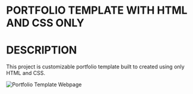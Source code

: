 # PORTFOLIO TEMPLATE WITH HTML AND CSS ONLY

# DESCRIPTION
This project is customizable portfolio template built to created using only HTML and CSS.

![Portfolio Template Webpage](https://github.com/usman-idris/portfolio-template/assets/63394448/ced92fcf-f769-449b-afd0-b9ac6a696334)

